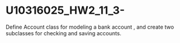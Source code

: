 # U10316025_HW2_11_3-
Define Account class for modeling a bank account , and create two subclasses for checking and saving accounts.
